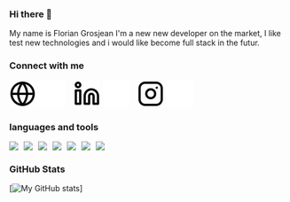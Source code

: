 ### Hi there 👋

My name is Florian Grosjean
I'm a new new developer on the market, I like test new technologies and i would like become full stack in the futur. 


### Connect with me

[![img_contact](./images/globe-light.svg)]()
[![img_contact](./images/globe-dark.svg)]()
&nbsp;&nbsp;
[![img_contact](./images/linkedin-light.svg)](https://www.linkedin.com/in/florian-grosjean-314b7922a/#gh-light-mode-only)
[![img_contact](./images/linkedin-dark.svg)](https://www.linkedin.com/in/florian-grosjean-314b7922a/#gh-dark-mode-only)
&nbsp;&nbsp;
[![img_contact](./images/instagram-light.svg)](https://www.instagram.com/florian__gj/#gh-light-mode-only)
[![img_contact](./images/instagram-dark.svg)](https://www.instagram.com/florian__gj/#gh-dark-mode-only)

### languages and tools

<img align="left" width="26px" src="https://cdn.jsdelivr.net/gh/devicons/devicon/icons/php/php-original.svg" />
<img align="left" width="26px" src="https://cdn.jsdelivr.net/gh/devicons/devicon/icons/java/java-original.svg" />
<img align="left" width="26px" src="https://cdn.jsdelivr.net/gh/devicons/devicon/icons/javascript/javascript-original.svg" />
<img align="left" width="26px" src="https://cdn.jsdelivr.net/gh/devicons/devicon/icons/mysql/mysql-original.svg" />
<img align="left" width="26px" src="https://cdn.jsdelivr.net/gh/devicons/devicon/icons/linux/linux-original.svg" />
<img align="left" width="26px" src="https://cdn.jsdelivr.net/gh/devicons/devicon/icons/html5/html5-original.svg" />
<img align="left" width="26px" src="https://cdn.jsdelivr.net/gh/devicons/devicon/icons/visualstudio/visualstudio-plain.svg" />

&nbsp;&nbsp; 

### GitHub Stats  

[![My GitHub stats](https://github-readme-stats.vercel.app/api?username=FlorianGj777&show_icons=true&theme=tokyonight)]


<!--
### Recent Activity

<!--START_SECTION:activity-->
<!--
1. 🗣 Commented on [#79](https://github.com/FlorianGj777/github-activity-readme/issues/79) in [FlorianGj777/github-activity-readme](https://github.com/FlorianGj777/github-activity-readme)
2. 🎉 Merged PR [#36](https://github.com/FlorianGj777/csstox/pull/36) in [FlorianGj777/csstox](https://github.com/FlorianGj777/csstox)
3. 🎉 Merged PR [#40](https://github.com/FlorianGj777/scaffold-static/pull/40) in [FlorianGj777/scaffold-static](https://github.com/FlorianGj777/scaffold-static)
4. 🎉 Merged PR [#135](https://github.com/madlabsinc/teachcode/pull/135) in [madlabsinc/teachcode](https://github.com/madlabsinc/teachcode)
5. 🎉 Merged PR [#136](https://github.com/madlabsinc/teachcode/pull/136) in [madlabsinc/teachcode](https://github.com/madlabsinc/teachcode)
<!--END_SECTION:activity-->

